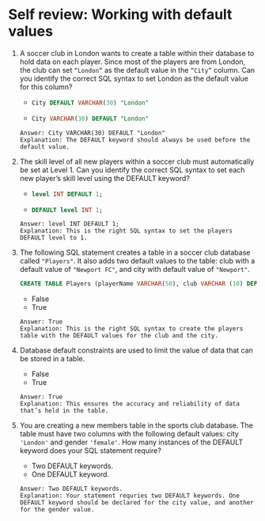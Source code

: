 # Self review: Working with default values

1. A soccer club in London wants to create a table within their database to hold data on each player. Since most of the players are from London, the club can set `“London”` as the default value in the `“City”` column. Can you identify the correct SQL syntax to set London as the default value for this column?
    -   ```sql
        City DEFAULT VARCHAR(30) "London"
        ```
    -   ```sql
        City VARCHAR(30) DEFAULT "London"
        ```
    ```
    Answer: City VARCHAR(30) DEFAULT "London"
    Explanation: The DEFAULT keyword should always be used before the default value.
    ```

2. The skill level of all new players within a soccer club must automatically be set at Level 1. Can you identify the correct SQL syntax to set each new player’s skill level using the DEFAULT keyword?
    -   ```sql
        level INT DEFAULT 1;
        ```
    -   ```sql
        DEFAULT level INT 1;
        ```
    ```
    Answer: level INT DEFAULT 1;
    Explanation: This is the right SQL syntax to set the players DEFAULT level to 1.
    ```

3. The following SQL statement creates a table in a soccer club database called `"Players"`. It also adds two default values to the table: club with a default value of `"Newport FC"`, and city with default value of `"Newport"`.
    ```sql
    CREATE TABLE Players (playerName VARCHAR(50), club VARCHAR (10) DEFAULT "Newport FC", city VARCHAR (100) DEFAULT "Newport");
    ```
    - False
    - True
    ```
    Answer: True
    Explanation: This is the right SQL syntax to create the players table with the DEFAULT values for the club and the city.
    ```

4. Database default constraints are used to limit the value of data that can be stored in a table.
    - False
    - True
    ```
    Answer: True
    Explanation: This ensures the accuracy and reliability of data that’s held in the table.
    ```

5. You are creating a new members table in the sports club database. The table must have two columns with the following default values: city `'London'` and gender `'female'`. How many instances of the DEFAULT keyword does your SQL statement require?
    - Two DEFAULT keywords.
    - One DEFAULT keyword.
    ```
    Answer: Two DEFAULT keywords.
    Explanation: Your statement requries two DEFAULT keywords. One DEFAULT keyword should be declared for the city value, and another for the gender value.
    ```